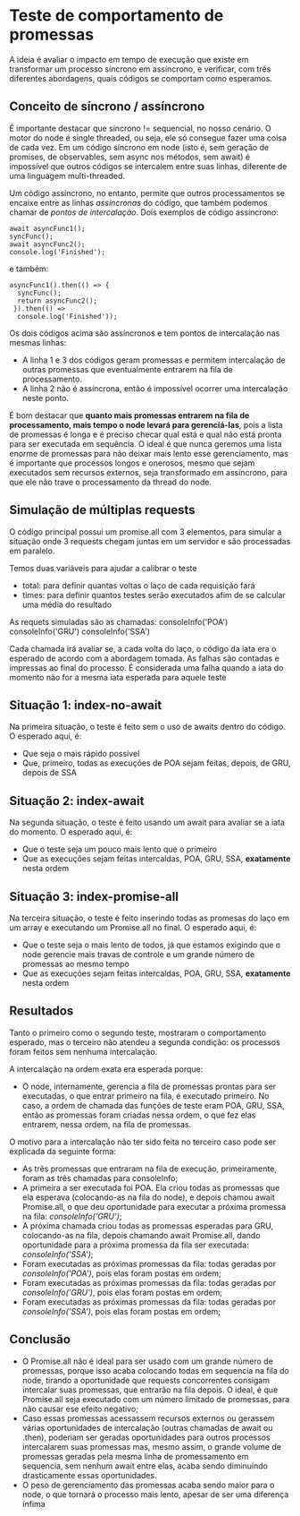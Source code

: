 # Teste de comportamento de promessas

A ideia é avaliar o impacto em tempo de execução que existe em transformar um processo síncrono em assíncrono, e verificar, com três diferentes abordagens, quais códigos se comportam como esperamos.

## Conceito de síncrono / assíncrono

É importante destacar que síncrono != sequencial, no nosso cenário. O motor do node é single threaded, ou seja, ele só consegue fazer uma coisa de cada vez. Em um código síncrono em node (isto é, sem geração de promises, de observables, sem async nos métodos, sem await) é impossível que outros códigos se intercalem entre suas linhas, diferente de uma linguagem multi-threaded.

Um código assíncrono, no entanto, permite que outros processamentos se encaixe entre as linhas *assíncronas* do código, que também podemos chamar de *pontos de intercalação*. Dois exemplos de código assíncrono:

```
await asyncFunc1();
syncFunc();
await asyncFunc2();
console.log('Finished');
```
e também:

```
asyncFunc1().then(() => {
  syncFunc();
  return asyncFunc2();
 }).then(() =>
  console.log('Finished'));
```

Os dois códigos acima são assíncronos e tem pontos de intercalação nas mesmas linhas:
* A linha 1 e 3 dos códigos geram promessas e permitem intercalação de outras promessas que eventualmente entrarem na fila de processamento.
* A linha 2 não é assíncrona, então é impossível ocorrer uma intercalação neste ponto.

É bom destacar que **quanto mais promessas entrarem na fila de processamento, mais tempo o node levará para gerenciá-las**, pois a lista de promessas é longa e é preciso checar qual está e qual não está pronta para ser executada em sequência. O ideal é que nunca geremos uma lista enorme de promessas para não deixar mais lento esse gerenciamento, mas é importante que processos longos e onerosos, mesmo que sejam executados sem recursos externos, seja transformado em assíncrono, para que ele não trave o processamento da thread do node.

## Simulação de múltiplas requests

O código principal possui um promise.all com 3 elementos, para simular a situação onde 3 requests chegam juntas em um servidor e são processadas em paralelo.

Temos duas variáveis para ajudar a calibrar o teste
* total: para definir quantas voltas o laço de cada requisição fará
* times: para definir quantos testes serão executados afim de se calcular uma média do resultado

As requets simuladas são as chamadas:
consoleInfo('POA')
consoleInfo('GRU')
consoleInfo('SSA')

Cada chamada irá avaliar se, a cada volta do laço, o código da iata era o esperado de acordo com a abordagem tomada. As falhas são contadas e impressas ao final do processo. É considerada uma falha quando a iata do momento não for a mesma iata esperada para aquele teste

## Situação 1: index-no-await

Na primeira situação, o teste é feito sem o uso de awaits dentro do código. O esperado aqui, é:
* Que seja o mais rápido possível
* Que, primeiro, todas as execuções de POA sejam feitas, depois, de GRU, depois de SSA

## Situação 2: index-await

Na segunda situação, o teste é feito usando um await para avaliar se a iata do momento. O esperado aqui, é:
* Que o teste seja um pouco mais lento que o primeiro
* Que as execuções sejam feitas intercaldas, POA, GRU, SSA, **exatamente** nesta ordem

## Situação 3: index-promise-all

Na terceira situação, o teste é feito inserindo todas as promesas do laço em um array e executando um Promise.all no final. O esperado aqui, é:
* Que o teste seja o mais lento de todos, já que estamos exigindo que o node gerencie mais travas de controle e um grande número de promessas ao mesmo tempo
* Que as execuções sejam feitas intercaldas, POA, GRU, SSA, **exatamente** nesta ordem

## Resultados

Tanto o primeiro como o segundo teste, mostraram o comportamento esperado, mas o terceiro não atendeu a segunda condição: os processos foram feitos sem nenhuma intercalação.

A intercalação na ordem exata era esperada porque:

* O node, internamente, gerencia a fila de promessas prontas para ser executadas, o que entrar primeiro na fila, é executado primeiro. No caso, a ordem de chamada das funções de teste eram POA, GRU, SSA, então as promessas foram criadas nessa ordem, o que fez elas entrarem, nessa ordem, na fila de promessas.

O motivo para a intercalação não ter sido feita no terceiro caso pode ser explicada da seguinte forma:
* As três promessas que entraram na fila de execução, primeiramente, foram as três chamadas para consoleInfo;
* A primeira a ser executada foi POA. Ela criou todas as promessas que ela esperava (colocando-as na fila do node), e depois chamou await Promise.all, o que deu oportunidade para executar a próxima promessa na fila: *consoleInfo('GRU')*;
* A próxima chamada criou todas as promessas esperadas para GRU, colocando-as na fila, depois chamando await Promise.all, dando oportunidade para a próxima promessa da fila ser executada: *consoleInfo('SSA')*;
* Foram executadas as próximas promessas da fila: todas geradas por *consoleInfo('POA')*, pois elas foram postas em ordem;
* Foram executadas as próximas promessas da fila: todas geradas por *consoleInfo('GRU')*, pois elas foram postas em ordem;
* Foram executadas as próximas promessas da fila: todas geradas por *consoleInfo('SSA')*, pois elas foram postas em ordem;

## Conclusão

* O Promise.all não é ideal para ser usado com um grande número de promessas, porque isso acaba colocando todas em sequencia na fila do node, tirando a oportunidade que requests concorrentes consigam intercalar suas promessas, que entrarão na fila depois. O ideal, é que Promise.all seja executado com um número limitado de promessas, para não causar ese efeito negativo;
* Caso essas promessas acessassem recursos externos ou gerassem várias oportunidades de intercalação (outras chamadas de await ou .then), poderiam ser geradas oportunidades para outros processos intercalarem suas promessas mas, mesmo assim, o grande volume de promessas geradas pela mesma linha de promessamento em sequencia, sem nenhum await entre elas, acaba sendo diminuindo drasticamente essas oportunidades.
* O peso de gerenciamento das promessas acaba sendo maior para o node, o que tornará o processo mais lento, apesar de ser uma diferença ínfima 
